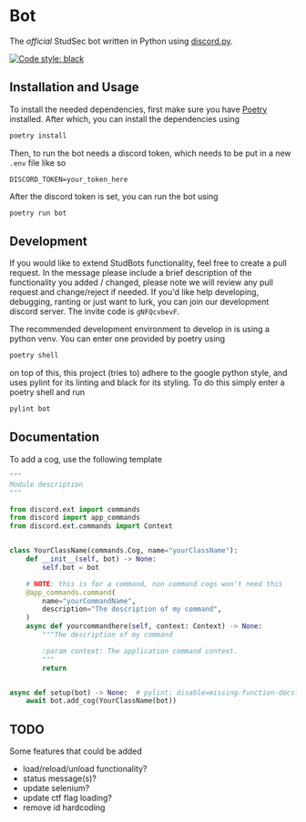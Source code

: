 # Bot
The *official* StudSec bot written in Python using [discord.py](https://discordpy.readthedocs.io/en/stable/).

[![Code style: black](https://img.shields.io/badge/code%20style-black-000000.svg)](https://github.com/psf/black)

## Installation and Usage
To install the needed dependencies, first make sure you have [Poetry](https://python-poetry.org/docs/#installation)
 installed. After which, you can install the dependencies using

```sh
poetry install
```

Then, to run the bot needs a discord token, which needs to be put in a new 
 `.env` file like so

```
DISCORD_TOKEN=your_token_here
```

After the discord token is set, you can run the bot using

```sh
poetry run bot
```

## Development
If you would like to extend StudBots functionality, feel free to create a pull
 request. In the message please include a brief description of the functionality
 you added / changed, please note we will review any pull request and
 change/reject if needed. If you'd like help developing, debugging, ranting or
 just want to lurk, you can join our development discord server. The invite code
 is `gNFQcvbevF`.

The recommended development environment to develop in is using a python venv.
 You can enter one provided by poetry using

```sh
poetry shell
```

on top of this, this project (tries to) adhere to the google python style, and
 uses pylint for its linting and black for its styling. To do this simply enter
 a poetry shell and run
 ```sh
 pylint bot
 ```

## Documentation
To add a cog, use the following template

```py
"""
Module description
"""

from discord.ext import commands
from discord import app_commands
from discord.ext.commands import Context


class YourClassName(commands.Cog, name="yourClassName"):
    def __init__(self, bot) -> None:
        self.bot = bot

    # NOTE: this is for a command, non command cogs won't need this
    @app_commands.command(
        name="yourCommandName",
        description="The description of my command",
    )
    async def yourcommandhere(self, context: Context) -> None:
        """The description of my command

        :param context: The application command context.
        """
        return


async def setup(bot) -> None:  # pylint: disable=missing-function-docstring
    await bot.add_cog(YourClassName(bot))
```

## TODO
Some features that could be added
- load/reload/unload functionality?
- status message(s)?
- update selenium?
- update ctf flag loading?
- remove id hardcoding
